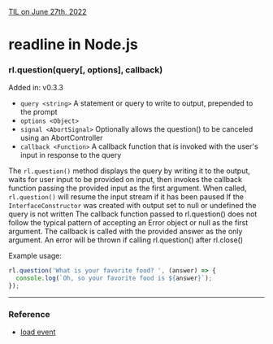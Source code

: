 [TIL on June 27th, 2022](../../TIL/2022/06/06-27-2022.md)
# **readline in Node.js**

### rl.question(query[, options], callback)
Added in: v0.3.3

- `query <string>` A statement or query to write to output, prepended to the prompt
- `options <Object>`
- `signal <AbortSignal>` Optionally allows the question() to be canceled using an AbortController
- `callback <Function>` A callback function that is invoked with the user's input in response to the query

The `rl.question()` method displays the query by writing it to the output, waits for user input to be provided on input, then invokes the callback function passing the provided input as the first argument.
When called, `rl.question()` will resume the input stream if it has been paused
If the `InterfaceConstructor` was created with output set to null or undefined the query is not written
The callback function passed to rl.question() does not follow the typical pattern of accepting an Error object or null as the first argument. The callback is called with the provided answer as the only argument.
An error will be thrown if calling rl.question() after rl.close()

Example usage:
```js
rl.question('What is your favorite food? ', (answer) => {
  console.log(`Oh, so your favorite food is ${answer}`);
});
```

___

### Reference
- [load event](https://developer.mozilla.org/en-US/docs/Web/API/Window/load_event)